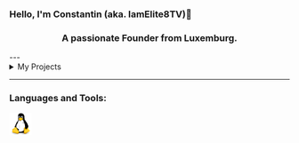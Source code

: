 ### Hello, I'm Constantin (aka. IamElite8TV)👋
<h3 align="center">A passionate Founder from Luxemburg.</h3>
---

<details>
  <summary>My Projects</summary>
  
<!--START_SECTION:activity-->
1. Byteserv (https://byteserv.eu)
<!--END_SECTION:activity-->

</details>

---

<h3 align="left">Languages and Tools:</h3>
<p align="left"> <a href="https://www.linux.org/" target="_blank"> <img src="https://raw.githubusercontent.com/devicons/devicon/master/icons/linux/linux-original.svg" alt="linux" width="40" height="40"/> </a> </p>
